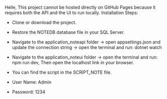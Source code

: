 Helle,
This project cannot be hosted directly on GitHub Pages because it requires both the API and the UI to run locally.
Installation Steps:

- Clone or download the project.

- Restore the NOTEDB database file in your SQL Server.

- Navigate to the application_noteapi folder → open appsettings.json and update the connection string → open the terminal and run: dotnet watch

- Navigate to the application_noteui folder → open the terminal and run: npm run dev, Then open the localhost link in your browser.

- You can find the script in the SCRIPT_NOTE file.

- User Name: Admin
- Password: 1234
